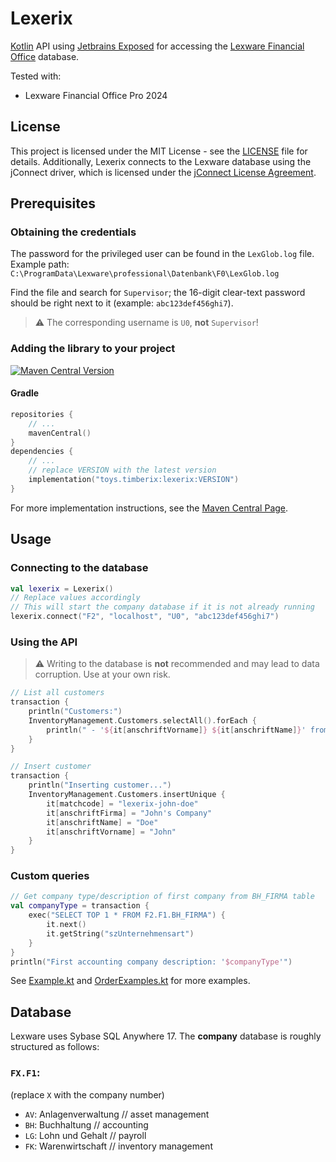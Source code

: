 # Lexerix

[Kotlin](https://kotl.in) API using [Jetbrains Exposed](https://github.com/JetBrains/Exposed) for accessing the
[Lexware Financial Office](https://shop.lexware.de/unternehmenssoftware) database.

Tested with:
- Lexware Financial Office Pro 2024

## License

This project is licensed under the MIT License - see the [LICENSE](LICENSE) file for details.
Additionally, Lexerix connects to the Lexware database using the jConnect driver,
which is licensed under the [jConnect License Agreement](LICENSE_jconnect).

## Prerequisites

### Obtaining the credentials

The password for the privileged user can be found in the `LexGlob.log` file.
Example path: `C:\ProgramData\Lexware\professional\Datenbank\F0\LexGlob.log`

Find the file and search for `Supervisor`; the 16-digit clear-text password should be right
next to it (example: `abc123def456ghi7`).

> ⚠️ The corresponding username is `U0`, **not** `Supervisor`!

### Adding the library to your project

[![Maven Central Version](https://img.shields.io/maven-central/v/toys.timberix/lexerix)](https://central.sonatype.com/artifact/toys.timberix/lexerix)

#### Gradle
```kotlin
repositories {
    // ...
    mavenCentral()
}
dependencies {
    // ...
    // replace VERSION with the latest version
    implementation("toys.timberix:lexerix:VERSION")
}
```
For more implementation instructions,
see the [Maven Central Page](https://central.sonatype.com/artifact/toys.timberix/lexerix).

## Usage

### Connecting to the database
```kotlin
val lexerix = Lexerix()
// Replace values accordingly
// This will start the company database if it is not already running
lexerix.connect("F2", "localhost", "U0", "abc123def456ghi7")
```    

### Using the API
> ⚠️ Writing to the database is **not** recommended and may lead to data corruption. Use at your own risk.
```kotlin
// List all customers
transaction {
    println("Customers:")
    InventoryManagement.Customers.selectAll().forEach {
        println(" - '${it[anschriftVorname]} ${it[anschriftName]}' from company '${it[anschriftFirma]}'")
    }
}

// Insert customer
transaction {
    println("Inserting customer...")
    InventoryManagement.Customers.insertUnique {
        it[matchcode] = "lexerix-john-doe"
        it[anschriftFirma] = "John's Company"
        it[anschriftName] = "Doe"
        it[anschriftVorname] = "John"
    }
}
```

### Custom queries
```kotlin
// Get company type/description of first company from BH_FIRMA table
val companyType = transaction {
    exec("SELECT TOP 1 * FROM F2.F1.BH_FIRMA") {
        it.next()
        it.getString("szUnternehmensart")
    }
}
println("First accounting company description: '$companyType'")
```

See [Example.kt](src/test/kotlin/Example.kt)
and [OrderExamples.kt](src/test/kotlin/OrderExamples.kt) for more examples.


## Database

Lexware uses Sybase SQL Anywhere 17. The **company** database is roughly structured as follows:

### `FX.F1`:
(replace `X` with the company number)
- `AV`: Anlagenverwaltung // asset management
- `BH`: Buchhaltung // accounting
- `LG`: Lohn und Gehalt // payroll
- `FK`: Warenwirtschaft // inventory management
